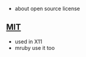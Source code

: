 * about open source license

## [MIT](http://opensource.org/licenses/mit-license.php)
* used in X11
* mruby use it too